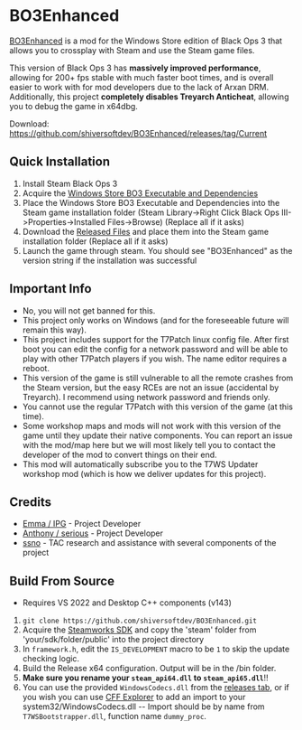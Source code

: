 # BO3Enhanced

[BO3Enhanced](https://github.com/shiversoftdev/BO3Enhanced/releases/tag/Current) is a mod for the Windows Store edition of Black Ops 3 that allows you to crossplay with Steam and use the Steam game files.

This version of Black Ops 3 has **massively improved performance**, allowing for 200+ fps stable with much faster boot times, and is overall easier to work with for mod developers due to the lack of Arxan DRM. Additionally, this project **completely disables Treyarch Anticheat**, allowing you to debug the game in x64dbg.

Download: https://github.com/shiversoftdev/BO3Enhanced/releases/tag/Current

## Quick Installation

1. Install Steam Black Ops 3
2. Acquire the [Windows Store BO3 Executable and Dependencies](https://www.youtube.com/watch?v=rBZZTcSJ9_s)
3. Place the Windows Store BO3 Executable and Dependencies into the Steam game installation folder (Steam Library->Right Click Black Ops III->Properties->Installed Files->Browse) (Replace all if it asks)
4. Download the [Released Files](https://github.com/shiversoftdev/BO3Enhanced/releases/tag/Current) and place them into the Steam game installation folder (Replace all if it asks)
5. Launch the game through steam. You should see "BO3Enhanced" as the version string if the installation was successful

## Important Info
- No, you will not get banned for this.
- This project only works on Windows (and for the foreseeable future will remain this way).
- This project includes support for the T7Patch linux config file. After first boot you can edit the config for a network password and will be able to play with other T7Patch players if you wish. The name editor requires a reboot.
- This version of the game is still vulnerable to all the remote crashes from the Steam version, but the easy RCEs are not an issue (accidental by Treyarch). I recommend using network password and friends only.
- You cannot use the regular T7Patch with this version of the game (at this time).
- Some workshop maps and mods will not work with this version of the game until they update their native components. You can report an issue with the mod/map here but we will most likely tell you to contact the developer of the mod to convert things on their end.
- This mod will automatically subscribe you to the T7WS Updater workshop mod (which is how we deliver updates for this project).

## Credits
- [Emma / IPG](https://github.com/InvoxiPlayGames) - Project Developer
- [Anthony / serious](https://github.com/shiversoftdev) - Project Developer
- [ssno](https://github.com/ssnob) - TAC research and assistance with several components of the project

## Build From Source
- Requires VS 2022 and Desktop C++ components (v143)
1. `git clone https://github.com/shiversoftdev/BO3Enhanced.git`
2. Acquire the [Steamworks SDK](https://partner.steamgames.com/?goto=%2Fdownloads%2Flist) and copy the 'steam' folder from 'your/sdk/folder/public' into the project directory
3. In `framework.h`, edit the `IS_DEVELOPMENT` macro to be `1` to skip the update checking logic.
4. Build the Release x64 configuration. Output will be in the /bin folder. 
5. **Make sure you rename your `steam_api64.dll` to `steam_api65.dll`**!!
6. You can use the provided `WindowsCodecs.dll` from the [releases tab](https://github.com/shiversoftdev/BO3Enhanced/releases/tag/Current), or if you wish you can use [CFF Explorer](https://ntcore.com/explorer-suite-iii-cff-explorer-vii/) to add an import to your system32/WindowsCodecs.dll -- Import should be by name from `T7WSBootstrapper.dll`, function name `dummy_proc`.
